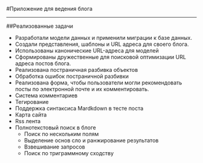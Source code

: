 #Приложение для ведения блога
________________________________
##Реализованные задачи

* Разработали модели данных и применили миграции к базе данных.
* Создали представления, шаблоны и URL адреса для своего блога.
* Использованы канонические URL-адреса для моделей
* Сформированы дружественные для поисковой оптимизации URL адреса постов блога.
* Реализована постраничная разбивка объектов
* Обработка ошибок постраничной разбивки
* Реализована форма, чтобы пользователи могли рекомендовать посты по электронной почте и их комментировать.
* Система комментариев 
* Тегирование
* Поддержка синтаксиса Mardkdown в тесте поста
* Карта сайта
* Rss лента
* Полнотекстовый поиск в блоге
  * Поиск по нескольким полям
  * Выделение основ сло и ранжирование результатов
  * Взвешивание запросов
  * Поиск по триграммному сходству
  
